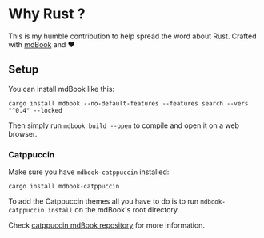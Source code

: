 # Why Rust ?

This is my humble contribution to help spread the word about Rust.
Crafted with [mdBook](https://github.com/rust-lang/mdBook) and :hearts:

## Setup

You can install mdBook like this:

```no_rust
cargo install mdbook --no-default-features --features search --vers "^0.4" --locked
```

Then simply run `mdbook build --open` to compile and open it on a web browser.

### Catppuccin

Make sure you have `mdbook-catppuccin` installed:

```no_rust
cargo install mdbook-catppuccin
```

To add the Catppuccin themes all you have to do is to run `mdbook-catppuccin install` on the mdBook's root directory.

Check [catppuccin mdBook repository](https://github.com/catppuccin/mdBook) for more information.
